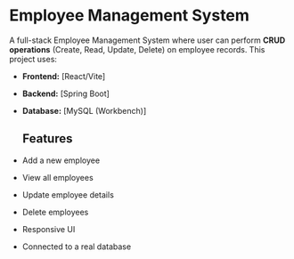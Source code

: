 # Employee Management System

A full-stack Employee Management System where user can perform **CRUD operations** (Create, Read, Update, Delete) on employee records. This project uses:

- **Frontend:** [React/Vite]
- **Backend:**  [Spring Boot]
- **Database:** [MySQL (Workbench)]

   ## Features

- Add a new employee
- View all employees
- Update employee details
- Delete employees
- Responsive UI
- Connected to a real database

